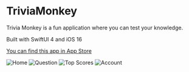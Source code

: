 # TriviaMonkey
Trivia Monkey is a fun application where you can test your knowledge. 

Built with SwiftUI 4 and iOS 16

[You can find this app in App Store](https://apps.apple.com/tr/app/trivia-monkey/id6452401149)

![Home](https://github.com/AzizKizgin/TriviaMonkey/assets/65086568/ff6db0ee-5e45-49dc-967f-26f71c73c0c6)
![Question](https://github.com/AzizKizgin/TriviaMonkey/assets/65086568/215f1ade-58ae-413e-b32d-bb3b2ee8908f)
![Top Scores](https://github.com/AzizKizgin/TriviaMonkey/assets/65086568/293b8fab-2890-4c77-be18-f3772b46d087)
![Account](https://github.com/AzizKizgin/TriviaMonkey/assets/65086568/95e9dad9-0f39-484a-9039-bcfc95f3b3d5)


